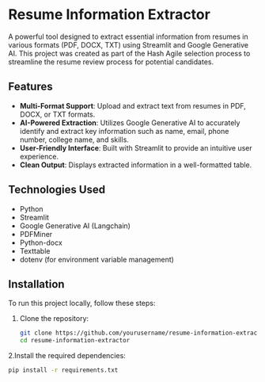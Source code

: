 # Resume Information Extractor

A powerful tool designed to extract essential information from resumes in various formats (PDF, DOCX, TXT) using Streamlit and Google Generative AI. This project was created as part of the Hash Agile selection process to streamline the resume review process for potential candidates.

## Features

- **Multi-Format Support**: Upload and extract text from resumes in PDF, DOCX, or TXT formats.
- **AI-Powered Extraction**: Utilizes Google Generative AI to accurately identify and extract key information such as name, email, phone number, college name, and skills.
- **User-Friendly Interface**: Built with Streamlit to provide an intuitive user experience.
- **Clean Output**: Displays extracted information in a well-formatted table.

## Technologies Used

- Python
- Streamlit
- Google Generative AI (Langchain)
- PDFMiner
- Python-docx
- Texttable
- dotenv (for environment variable management)

## Installation

To run this project locally, follow these steps:
1. Clone the repository:
   ```bash
   git clone https://github.com/yourusername/resume-information-extractor.git
   cd resume-information-extractor

2.Install the required dependencies:
  ```bash
  pip install -r requirements.txt


